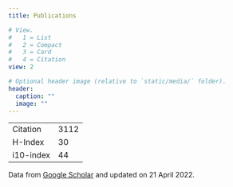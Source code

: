 ```yaml
---
title: Publications

# View.
#   1 = List
#   2 = Compact
#   3 = Card
#   4 = Citation
view: 2

# Optional header image (relative to `static/media/` folder).
header:
  caption: ""
  image: ""
---
```



|          |       |
|----------|-------|
|Citation  | 3112  |
|H-Index   |   30  |
|i10-index |   44  |

Data from [Google Scholar](https://scholar.google.com/citations?user=MfZ-QtEAAAAJ) and updated on 21 April 2022.

